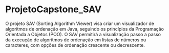 # ProjetoCapstone_SAV
 O projeto SAV (Sorting Algorithm Viewer) visa criar um visualizador de algoritmos de ordenação em Java, seguindo os princípios da Programação Orientada a Objetos (POO). O SAV permitirá a visualização passo a passo da execução de algoritmos de ordenação em listas de números ou caracteres, com opções de ordenação crescente ou decrescente.
